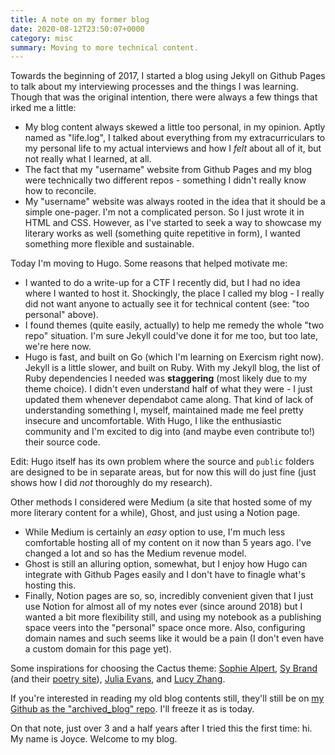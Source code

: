 ```yaml
---
title: A note on my former blog
date: 2020-08-12T23:50:07+0000
category: misc
summary: Moving to more technical content.
---
```


Towards the beginning of 2017, I started a blog using Jekyll on Github Pages to talk about my interviewing processes and the things I was learning. Though that was the original intention, there were always a few things that irked me a little:

- My blog content always skewed a little too personal, in my opinion. Aptly named as "life.log", I talked about everything from my extracurriculars to my personal life to my actual interviews and how I *felt* about all of it, but not really what I learned, at all.
- The fact that my "username" website from Github Pages and my blog were technically two different repos - something I didn't really know how to reconcile.
- My "username" website was always rooted in the idea that it should be a simple one-pager. I'm not a complicated person. So I just wrote it in HTML and CSS. However, as I've started to seek a way to showcase my literary works as well (something quite repetitive in form), I wanted something more flexible and sustainable.

Today I'm moving to Hugo. Some reasons that helped motivate me:

- I wanted to do a write-up for a CTF I recently did, but I had no idea where I wanted to host it. Shockingly, the place I called my blog - I really did not want anyone to actually see it for technical content (see: "too personal" above).
- I found themes (quite easily, actually) to help me remedy the whole "two repo" situation. I'm sure Jekyll could've done it for me too, but too late, we're here now.
- Hugo is fast, and built on Go (which I'm learning on Exercism right now). Jekyll is a little slower, and built on Ruby. With my Jekyll blog, the list of Ruby dependencies I needed was **staggering** (most likely due to my theme choice). I didn't even understand half of what they were - I just updated them whenever dependabot came along. That kind of lack of understanding something I, myself, maintained made me feel pretty insecure and uncomfortable. With Hugo, I like the enthusiastic community and I'm excited to dig into (and maybe even contribute to!) their source code.

Edit: Hugo itself has its own problem where the source and `public` folders are designed to be in separate areas, but for now this will do just fine (just shows how I did _not_ thoroughly do my research).

Other methods I considered were Medium (a site that hosted some of my more literary content for a while), Ghost, and just using a Notion page. 

- While Medium is certainly an *easy* option to use, I'm much less comfortable hosting all of my content on it now than 5 years ago. I've changed a lot and so has the Medium revenue model.
- Ghost is still an alluring option, somewhat, but I enjoy how Hugo can integrate with Github Pages easily and I don't have to finagle what's hosting this.
- Finally, Notion pages are so, so, incredibly convenient given that I just use Notion for almost all of my notes ever (since around 2018) but I wanted a bit more flexibility still, and using my notebook as a publishing space veers into the "personal" space once more. Also, configuring domain names and such seems like it would be a pain (I don't even have a custom domain for this page yet).

Some inspirations for choosing the Cactus theme: [Sophie Alpert](https://sophiebits.com/), [Sy Brand](https://blog.tartanllama.xyz/) (and their [poetry site](https://sybrand.ink/)), [Julia Evans](https://jvns.ca/), and [Lucy Zhang](https://kowaretasekai.wordpress.com/).

If you're interested in reading my old blog contents still, they'll still be on [my Github as the "archived_blog" repo](https://github.com/thejoycekung/archived_blog). I'll freeze it as is today.

On that note, just over 3 and a half years after I tried this the first time: hi. My name is Joyce. Welcome to my blog.
